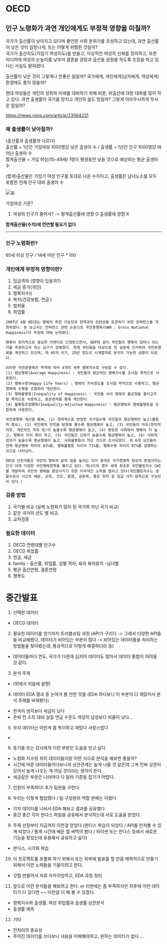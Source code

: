 # OECD

## 인구 노령화가 과연 개인에게도 부정적 영향을 미칠까?

국가가 출산률이 낮아지고 있다며 불안한 사회 분위기를 조성하고 있는데, 과연 출산률이 낮은 것이 엄청나게, 또는 어떻게 위험한 것일까?  
국가가 출산지도(가임기 여성지도)를 만들고, 이상적인 여성의 신체를 정의하고, 또한 미디어에 여성의 눈높이를 낮추어 결혼을 권장과 출산을 권장을 하도록 조장을 하고 있다는 사실도 밝혀졌다.

출산률이 낮은 것이 그렇게나 안좋은 일일까? 국가에게, 개인에게(남자에게, 여성에게)
환경에도 좋지 않을까?  

현대 여성들은 개인의 성취와 미래를 대비하기 위해 비혼, 비출산에 대한 대화를 많이 하고 있다.
과연 출생률이 국가를 망치고 개인의 삶도 망칠까? 그렇게 어마무시하게 무서운 일일까?

https://news.joins.com/article/23564231

  ### 왜 출생률이 낮아질까?
  (출산률과 출생률의 다르다)   
  출산률 = 1년간 가임여성 1000명당 낳은 출생아 수 / 출생률 = 1년간 인구 1000명당 태어난 출생아 수  
  합계출산율 = 가임 여성(15~49세) 1명이 평생동안 낳을 것으로 예상되는 평균 출생아 수

  (합계)출산율은 가임기 여성 인구를 토대로 나온 수치이고, 출생률은 남녀노소를 모두 포함한 전체 인구 대비 출생아 수  

  ![표](http://cdn.bizwatch.co.kr/news/photo/2018/03/08/f12637ff8505a01a5a0be654a06a2e6d110102.jpg)

  가임여성 기준?  
  1. 여성의 인구가 줄어서? -> 함계출산률에 영향 O 출생률에 영향 X

**합계출산율(수치)에 연연할 필요가 없다**

---

### 인구 노령화란?
65세 이상 인구 / 14세 미만 인구  * 100

### 개인에게 부정적 영향이란?
1. 임금격차 (영향이 있을까?) 
2. 세금 증가(개인)
2. 행복지수()
3. 복지(건강보험, 연금 )
4. 범죄율
5. 취업률

```
2007년 4월 OECD는 행복의 측정 가능성과 정책과의 관련성을 토론하기 위한 컨퍼런스를 개최하였다. 본 보고서는 컨퍼런스 관련 논문으로 국민총행복(GNH ; Gross National Happiness)의 측정에 대해 논하였다.

행복이 정치적으로 중요한 아젠다로 인정받으면서, GDP와 같이 국민들의 행복이 얼마나 되는가를 측정하고자 하는 요구가 강해졌다. 현재 국민들을 대상으로 한 설문에 근거하여 국민총행복을 계산하고 있으며, 약 95개 국가, 25년 정도의 시계열자료 분석이 가능한 상황이 되었다.

이러한 국민총행복은 목적에 따라 4개의 세부 행복지수로 구분할 수 있다.
(1) 평균행복(Average Happiness) : 국민들의 평균적인 행복지수를 조사할 목적으로 사용한다.
(2) 행복수명(Happy Life Years) : 행복의 지속정도를 조사할 목적으로 사용하고, 평균 행복에 수명을 조합하여 계산한다.
(3) 행복불평등(Inequality of Happiness) : 국민들 사이 행복의 불균형을 줄이고자 할 목적으로 사용하고, 표준편차를 통해 계산한다.
(4) 불평등조정행복(Inequality-Adjusted Happiness) : 평균행복과 행복불평등을 조합하여 사용한다.

국민총행복 계산을 통해, (1) 경제적으로 번영한 국가일수록 국민들의 평균행복이 높고(물질적 풍요), (2) 국민에게 안전을 보장해 줄수록 평균행복이 높고, (3) 국민들의 자유(정치적 자유, 개인적인 자유 등)이 높을수록 평균행복이 높고, (4) 평등한 사회에서 행복이 더 높고, 행복의 차이 폭이 적고, (5) 국민들간 신뢰가 높을수록 평균행복이 높고, (6) 사회적 정의가 높을수록 평균행복이 높고, 사회불평등이 적은 것으로 조사되었다. 위 6개 요인들이 전체 평균행복 차이의 83%를, 행복불평등 차이의 71%를, 행복수명 차이의 87%를 설명하는 것으로 나타났다.

OECD 선진국들은 국민의 행복과 삶의 질을 높이는 것이 결국은 국가경쟁력 향상의 본질이라는 인식 아래 다양한 국민행복정책을 펼치고 있다. 캐나다의 경우 세계 최초로 국민웰빙지수 CWI를 개발하여 국민의 행복을 향상시키기 위한 지속적인 노력을 벌이고 있다(국민웰빙지수는 생활수준과 시간의 배분, 교육, 건강, 환경, 공동체, 좋은 정치 등 일곱 가지 항목으로 구성되어 있다.)
```


### 검증 방법
1. 국가별 비교 (실제 노령화가 많이 된 국가와 아닌 국가 비교)
2. 같은 국가의 년도 별 비교.
3. 교차검증

### 필요한 데이터
1. OECD 연령대별 인구수
2. OECD 취업률
3. 연금, 세금
4. family - 출산률, 취업률, 성별 격차, 육아 육아휴직 -남녀별
5. 평균 출산연령, 결혼연령
6. 행복도

# 중간발표
1. 선택한 데이터
- OECD 데이터

2. 필요한 데이터를 얻기까지 트러블슈팅 과정 (API가 구리다 -> 그래서 다양한 API들을 비교해봤다, 데이터가 비어있는 부분이 많다 -> 비어있는 데이터들을 처리하는 방법들을 찾아봤는데, 통상적으로 이렇게 해결하더라 등)
- 데이터들마다 연도, 국가가 다른데 심지어 데이터도 많아서 데이터 통합이 어려울 것 같다.

3. 분석 주제
- (위에서 처음에 설명)

4. 데이터 EDA 결과 중 눈여겨 볼 만한 것들 (EDA 하다보니 이 부분이 더 재밌어서 분석 주제를 바꿔봤다)
- 한국이 생각보다 세금이 낮다
- 은퇴 전 소득 대비 실질 연금 수준도 여성이 남성보다 비율이 낮다...

5. 우리 데이터는 이런게 좀 특이하고 재밌다 사랑스럽다
- 

6. 동기들 또는 강사에게 이런 부분은 도움을 얻고 싶다
- 노령화 지수랑 위의 데이터들이랑 어떤 식으로 분석을 해보면 좋을까?
- 시간에 따른 데이터들이다보니까 상관관계는 높게 나올 것 같은데 그게 진짜 상관이 있어서 높게 나오는 게 아닐 것이라는 생각이 든다.
- 세금같은 부분은 나라마다 다 달라 기준을 잡기가 어렵다.

7. 인원이 부족하다! 추가 팀원을 구한다

8. 우리는 이렇게 협업했다 / 팀 구성원의 역할 분배는 이랬다
- 각자 데이터를 나눠서 EDA 해보고 결과를 공유했다.
- 중간 중간 각자 판다스 파일을 공유해서 분석하는데 서로 도움을 받았다.

9. 주제 선정부터 지금까지 이런걸 얻었다 (판다스 복습이 되었다 / API를 만져볼 수 있게 되었다 / 통계 시간에 배운 뭘 써먹어 봤다 / 파이썬 또는 판다스 등에서 새로운 기능을 찾았는데 유용해서 공유하고 싶다)
- 판다스, 시각화 복습

10. 이 프로젝트를 포폴화 하기 위해서 또는 외부에 발표를 할 만큼 매력적으로 만들기 위해서 이런 노력들을 기울이려고 한다.
- 깃헙 만들어서 자료 아카이빙하고, EDA 과정 정리

11. 앞으로 이런 분석들을 해보려고 한다. or 이번에는 좀 부족하지만 차후에 이런 데이터가 더 있다면 ~~ 이런걸 더 해 볼 수 있겠다.
- 행복지수와 출생률, 여성 취업률과 출생률 상관분석
- 출생률 예측

12. 기타
- 전처리의 중요성
- 주어진 데이터를 쓰다보니 내용을 이해해야하고, 원하는 데이터가 없다....
